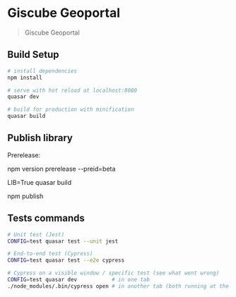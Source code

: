 # Giscube Geoportal

> Giscube Geoportal

## Build Setup

``` bash
# install dependencies
npm install

# serve with hot reload at localhost:8080
quasar dev

# build for production with minification
quasar build

```

## Publish library

Prerelease:

npm version prerelease --preid=beta

LIB=True quasar build

npm publish


## Tests commands
```sh
# Unit test (Jest)
CONFIG=test quasar test --unit jest

# End-to-end test (Cypress)
CONFIG=test quasar test --e2e cypress

# Cypress on a visible window / specific test (see what went wrong)
CONFIG=test quasar dev           # in one tab
./node_modules/.bin/cypress open # in another tab (both running at the same time)
```

